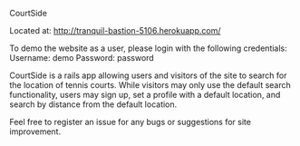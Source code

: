CourtSide

Located at:
http://tranquil-bastion-5106.herokuapp.com/

To demo the website as a user, please login with the following credentials:
Username: demo
Password: password

CourtSide is a rails app allowing users and visitors of the site to search for the location of tennis courts. While visitors may only use the default search functionality, users may sign up, set a profile with a default location, and search by distance from the default location.

Feel free to register an issue for any bugs or suggestions for site improvement.
